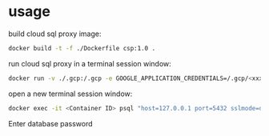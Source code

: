 # usage

build cloud sql proxy image:

```bash
docker build -t -f ./Dockerfile csp:1.0 .
```

run cloud sql proxy in a terminal session window:

```bash
docker run -v ./.gcp:/.gcp -e GOOGLE_APPLICATION_CREDENTIALS=/.gcp/<xxx-credential.json> <image name>:<image tag> ./cloud_sql_proxy -instances=<INSTANCE_CONNECTION_NAME>=tcp:5432
```

open a new terminal session window:

```bash
docker exec -it <Container ID> psql "host=127.0.0.1 port=5432 sslmode=disable dbname=<DB_NAME> user=<USER_NAME>"
```

Enter database password

